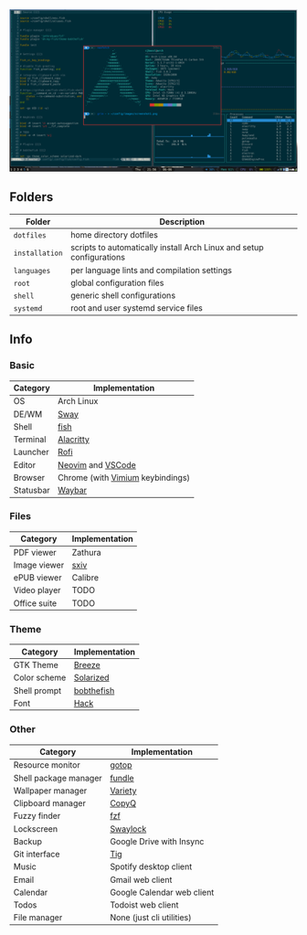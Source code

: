 <div align='center'>
	<a href='https://raw.githubusercontent.com/cjbassi/config/master/screenshot1.png'>
		<img src='./screenshot.png' />
	</a>
</div>

## Folders

Folder         | Description
---------------|---------------------------------------------------------------------
`dotfiles`     | home directory dotfiles
`installation` | scripts to automatically install Arch Linux and setup configurations
`languages`    | per language lints and compilation settings
`root`         | global configuration files
`shell`        | generic shell configurations
`systemd`      | root and user systemd service files

## Info

### Basic

Category          | Implementation
------------------|---------------------------------
OS                | Arch Linux
DE/WM             | [Sway](https://github.com/swaywm/sway)
Shell             | [fish](https://github.com/fish-shell/fish-shell)
Terminal          | [Alacritty](https://github.com/jwilm/alacritty)
Launcher          | [Rofi](https://github.com/davatorium/rofi)
Editor            | [Neovim](https://github.com/neovim/neovim) and [VSCode](https://github.com/microsoft/vscode)
Browser           | Chrome (with [Vimium](https://github.com/philc/vimium) keybindings)
Statusbar         | [Waybar](https://github.com/Alexays/Waybar)

### Files

Category          | Implementation
------------------|---------------------------------
PDF viewer        | Zathura
Image viewer      | [sxiv](https://github.com/muennich/sxiv)
ePUB viewer       | Calibre
Video player      | TODO
Office suite      | TODO

### Theme

Category          | Implementation
------------------|---------------------------------
GTK Theme         | [Breeze](https://github.com/KDE/breeze-gtk)
Color scheme      | [Solarized](https://github.com/KDE/breeze-gtk)
Shell prompt      | [bobthefish](https://github.com/oh-my-fish/theme-bobthefish)
Font              | [Hack](https://github.com/source-foundry/Hack)

### Other

Category          | Implementation
------------------|---------------------------------
Resource monitor  | [gotop](https://github.com/cjbassi/gotop)
Shell package manager | [fundle](https://github.com/danhper/fundle)
Wallpaper manager | [Variety](https://github.com/varietywalls/variety)
Clipboard manager | [CopyQ](https://github.com/hluk/CopyQ)
Fuzzy finder      | [fzf](https://github.com/junegunn/fzf)
Lockscreen        | [Swaylock](https://github.com/swaywm/swaylock)
Backup            | Google Drive with Insync
Git interface     | [Tig](https://github.com/jonas/tig)
Music             | Spotify desktop client
Email             | Gmail web client
Calendar          | Google Calendar web client
Todos             | Todoist web client
File manager      | None (just cli utilities)
